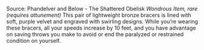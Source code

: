 Source: Phandelver and Below - The Shattered Obelisk
*Wondrous Item, rare (requires attunement)*
This pair of lightweight bronze bracers is lined with soft, purple velvet and engraved with swirling designs.
While you’re wearing these bracers, all your speeds increase by 10 feet, and you have advantage on saving throws you make to avoid or end the paralyzed or restrained condition on yourself.